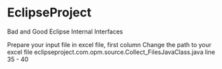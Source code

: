 # EclipseProject
Bad and Good Eclipse Internal Interfaces

Prepare your input file in excel file, first column
Change the path to your excel file  eclipseproject.com.opm.source.Collect_FilesJavaClass.java line 35 - 40
